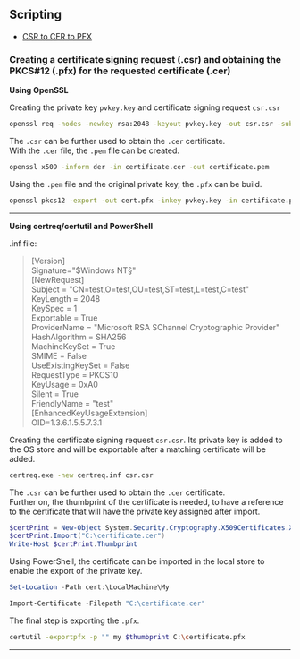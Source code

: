 ## Scripting

- [CSR to CER to PFX](#Creating)

### Creating a certificate signing request (.csr) and obtaining the PKCS#12 (.pfx) for the requested certificate (.cer)

**Using OpenSSL**

Creating the private key `pvkey.key` and certificate signing request `csr.csr`
```bash
openssl req -nodes -newkey rsa:2048 -keyout pvkey.key -out csr.csr -subj "/C=test/ST=test/L=test/O=test/OU=test/CN=test"
```

The `.csr` can be further used to obtain the `.cer` certificate. <br>
With the `.cer` file, the `.pem` file can be created.
```bash
openssl x509 -inform der -in certificate.cer -out certificate.pem
```

Using the `.pem` file and the original private key, the `.pfx` can be build.
```bash
openssl pkcs12 -export -out cert.pfx -inkey pvkey.key -in certificate.pem
```
___

**Using certreq/certutil and PowerShell**

.inf file:
>[Version] <br>
>Signature="$Windows NT§" <br>
>[NewRequest] <br>
>Subject = "CN=test,O=test,OU=test,ST=test,L=test,C=test" <br>
>KeyLength = 2048 <br>
>KeySpec = 1 <br>
>Exportable = True <br>
>ProviderName = "Microsoft RSA SChannel Cryptographic Provider" <br>
>HashAlgorithm = SHA256 <br>
>MachineKeySet = True <br>
>SMIME = False <br>
>UseExistingKeySet = False <br>
>RequestType = PKCS10 <br>
>KeyUsage = 0xA0 <br>
>Silent = True <br>
>FriendlyName = "test" <br>
>[EnhancedKeyUsageExtension] <br>
>OID=1.3.6.1.5.5.7.3.1 <br>

Creating the certificate signing request `csr.csr`. 
Its private key is added to the OS store and will be exportable after a matching certificate will be added.
```bash
certreq.exe -new certreq.inf csr.csr
```

The `.csr` can be further used to obtain the `.cer` certificate. <br>
Further on, the thumbprint of the certificate is needed, to have a reference to the certificate that will have
the private key assigned after import. <br>
```powershell
$certPrint = New-Object System.Security.Cryptography.X509Certificates.X509Certificate2
$certPrint.Import("C:\certificate.cer")
Write-Host $certPrint.Thumbprint
```

Using PowerShell, the certificate can be imported in the local store to enable the export of the private key.
```powershell
Set-Location -Path cert:\LocalMachine\My

Import-Certificate -Filepath "C:\certificate.cer"
```

The final step is exporting the `.pfx`.
```bash
certutil -exportpfx -p "" my $thumbprint C:\certificate.pfx
```
___
